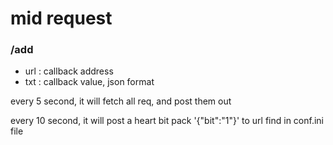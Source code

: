 # mid request

### /add
- url : callback address
- txt : callback value, json format

every 5 second, it will fetch all req, and post them out

every 10 second, it will post a heart bit pack '{"bit":"1"}' to url find in conf.ini file